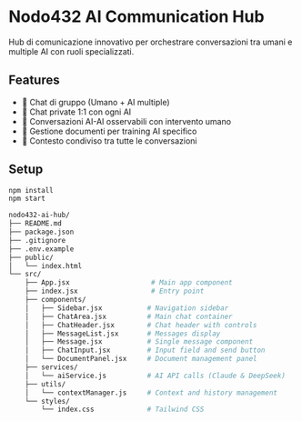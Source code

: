 # Nodo432 AI Communication Hub

Hub di comunicazione innovativo per orchestrare conversazioni tra umani e multiple AI con ruoli specializzati.

## Features
- 🤝 Chat di gruppo (Umano + AI multiple)
- 💬 Chat private 1:1 con ogni AI
- 🤖 Conversazioni AI-AI osservabili con intervento umano
- 📄 Gestione documenti per training AI specifico
- 🎯 Contesto condiviso tra tutte le conversazioni

## Setup
```bash
npm install
npm start

nodo432-ai-hub/
├── README.md
├── package.json
├── .gitignore
├── .env.example
├── public/
│   └── index.html
└── src/
    ├── App.jsx                    # Main app component
    ├── index.jsx                  # Entry point
    ├── components/
    │   ├── Sidebar.jsx           # Navigation sidebar
    │   ├── ChatArea.jsx          # Main chat container
    │   ├── ChatHeader.jsx        # Chat header with controls
    │   ├── MessageList.jsx       # Messages display
    │   ├── Message.jsx           # Single message component
    │   ├── ChatInput.jsx         # Input field and send button
    │   └── DocumentPanel.jsx     # Document management panel
    ├── services/
    │   └── aiService.js          # AI API calls (Claude & DeepSeek)
    ├── utils/
    │   └── contextManager.js     # Context and history management
    └── styles/
        └── index.css             # Tailwind CSS
